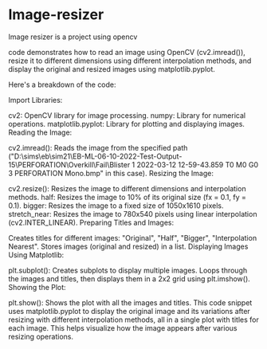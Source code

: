 # Image-resizer
Image resizer is a project using opencv

code demonstrates how to read an image using OpenCV (cv2.imread()), resize it to different dimensions using different interpolation methods, and display the original and resized images using matplotlib.pyplot.

Here's a breakdown of the code:

Import Libraries:

cv2: OpenCV library for image processing.
numpy: Library for numerical operations.
matplotlib.pyplot: Library for plotting and displaying images.
Reading the Image:

cv2.imread(): Reads the image from the specified path ("D:\sims\eb\sim21\EB-ML-06-10-2022-Test-Output-15\PERFORATION\Overkill\Fail\Blister 1 2022-03-12 12-59-43.859 T0 M0 G0 3 PERFORATION Mono.bmp" in this case).
Resizing the Image:

cv2.resize(): Resizes the image to different dimensions and interpolation methods.
half: Resizes the image to 10% of its original size (fx = 0.1, fy = 0.1).
bigger: Resizes the image to a fixed size of 1050x1610 pixels.
stretch_near: Resizes the image to 780x540 pixels using linear interpolation (cv2.INTER_LINEAR).
Preparing Titles and Images:

Creates titles for different images: "Original", "Half", "Bigger", "Interpolation Nearest".
Stores images (original and resized) in a list.
Displaying Images Using Matplotlib:

plt.subplot(): Creates subplots to display multiple images.
Loops through the images and titles, then displays them in a 2x2 grid using plt.imshow().
Showing the Plot:

plt.show(): Shows the plot with all the images and titles.
This code snippet uses matplotlib.pyplot to display the original image and its variations after resizing with different interpolation methods, all in a single plot with titles for each image. This helps visualize how the image appears after various resizing operations.
